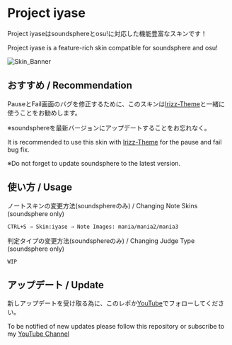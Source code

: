 # Project iyase
Project iyaseはsoundsphereとosu!に対応した機能豊富なスキンです！

Project iyase is a feature-rich skin compatible for soundsphere and osu!

![Skin_Banner](https://github.com/iyaseotoge/Project-iyase/assets/168723509/13a1049a-c195-4469-9281-d67e738eb185)

## おすすめ / Recommendation
PauseとFail画面のバグを修正するために、このスキンは[Irizz-Theme](https://github.com/Thetan-ILW/Irizz-Theme)と一緒に使うことをお勧めします。

※soundsphereを最新バージョンにアップデートすることをお忘れなく。

It is recommended to use this skin with [Irizz-Theme](https://github.com/Thetan-ILW/Irizz-Theme) for the pause and fail bug fix.

※Do not forget to update soundsphere to the latest version.

## 使い方 / Usage
ノートスキンの変更方法(soundsphereのみ) / Changing Note Skins (soundsphere only)
```
CTRL+S → Skin:iyase → Note Images: mania/mania2/mania3
```

判定タイプの変更方法(soundsphereのみ) / Changing Judge Type (soundsphere only)
```
WIP
```

## アップデート / Update
新しアップデートを受け取る為に、このレポか[YouTube](https://www.youtube.com/@iyase_otoge)でフォローしてください。

To be notified of new updates please follow this repository or subscribe to my [YouTube Channel](https://www.youtube.com/@iyase_otoge)

